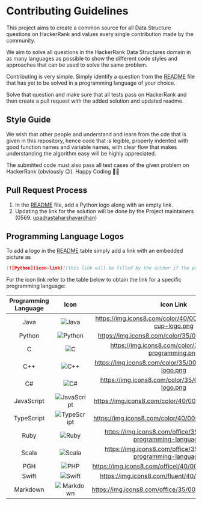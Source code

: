 # Contributing Guidelines

This project aims to create a common source for all Data Structure questions on HackerRank and values every single 
contribution made by the community.

We aim to solve all questions in the HackerRank Data Structures domain in as many languages as possible to show the 
different code styles and approaches that can be used to solve the same problem.
 
Contributing is very simple. Simply identify a question from the [README](README.md) file that has yet to be solved in
a programming language of your choice. 

Solve that question and make sure that all tests pass on HackerRank and then create a pull request with the 
added solution and updated readme.
  
  
## Style Guide
We wish that other people and understand and learn from the cde that is given in this repository, 
hence code that is legible, properly indented with good function names and variable names, with clear
flow that makes understanding the algorithm easy will be highly appreciated.

The submitted code must also pass all test cases of the given problem on HackerRank (obviously 😉).
Happy Coding 🐱‍👤   
  
  
## Pull Request Process


1. In the [README](README.md) file, add a Python logo along with an empty link.
2. Updating the link for the solution will be done by the Project maintainers (0569. [upadrastaharshavardhan]())


## Programming Language Logos
To add a logo in the [README](README.md) table simply add a link with an embedded picture as 
```markdown
[![Python](icon-link)](this link will be filled by the author if the pull request is accepted)
```

For the icon link refer to the table below to obtain the link for a specific programming language:

| Programming Language | Icon | Icon Link|
|:--------------------:|:----:|:----:|
| Java | ![Java](https://img.icons8.com/color/40/000000/java-coffee-cup-logo.png) | https://img.icons8.com/color/40/000000/java-coffee-cup-logo.png |
| Python | ![Python](https://img.icons8.com/color/35/000000/python.png) | https://img.icons8.com/color/35/000000/python.png |
| C | ![C](https://img.icons8.com/color/35/000000/c-programming.png) | https://img.icons8.com/color/35/000000/c-programming.png |
| C++ | ![C++](https://img.icons8.com/color/35/000000/c-plus-plus-logo.png) | https://img.icons8.com/color/35/000000/c-plus-plus-logo.png |
| C# | ![C#](https://img.icons8.com/color/35/000000/c-sharp-logo.png) | https://img.icons8.com/color/35/000000/c-sharp-logo.png |
| JavaScript | ![JavaScript](https://img.icons8.com/color/40/000000/javascript.png) | https://img.icons8.com/color/40/000000/javascript.png |
| TypeScript | ![TypeScript](https://img.icons8.com/color/40/000000/typescript.png) | https://img.icons8.com/color/40/000000/typescript.png |
| Ruby | ![Ruby](https://img.icons8.com/office/35/000000/ruby-programming-language.png) | https://img.icons8.com/office/35/000000/ruby-programming-language.png |
| Scala | ![Scala](https://img.icons8.com/dusk/35/000000/scala.png) | https://img.icons8.com/office/35/000000/ruby-programming-language.png |
| PGH | ![PHP](https://img.icons8.com/officel/40/000000/php-logo.png) | https://img.icons8.com/officel/40/000000/php-logo.png |
| Swift | ![Swift](https://img.icons8.com/fluent/40/000000/swift.png) | https://img.icons8.com/fluent/40/000000/swift.png |
| Markdown | ![Markdown](https://img.icons8.com/office/35/000000/markdown.png) | https://img.icons8.com/office/35/000000/markdown.png |
